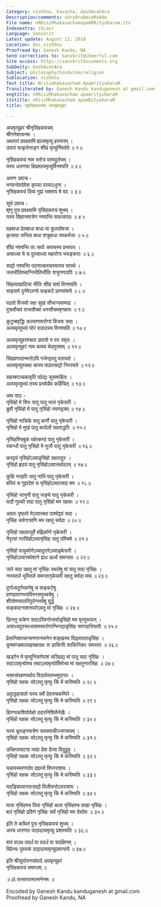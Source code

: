 ```yaml
---
Category: vishhnu, kavacha, dashAvatAra
Description/comments: sUryAruNasaMvAde
File name: nRRisiMhakavachamapamRRityuharam.itx
Indexextra: (Scan)
Language: Sanskrit
Latest update: August 12, 2018
Location: doc_vishhnu
Proofread by: Ganesh Kandu, NA
Send corrections to: Sanskrit@cheerful.com
Site access: https://sanskritdocuments.org
SubDeity: dashAvatAra
Subject: philosophy/hinduism/religion
Sublocation: vishhnu
Text title: Nrisimhakavacham ApamrityuharaM
Transliterated by: Ganesh Kandu kanduganesh at gmail.com
engtitle: nRRisiMhakavacham apamrityuharaM
itxtitle: nRisiMhakavacham apamRityuharaM
title: नृइसिंहकवचम् अपमृइत्युहरं

---
```

  
 अपमृत्युहरं श्रीनृसिंहकवचम्   
श्रीगणेशायनमः ।  
अथापरं प्रवक्ष्यामि ह्यल्पमृत्यु हरम्परम् ।  
उपायं यत्कृतेनाङ्ग शीघ्रं मृत्युर्निवर्तते ॥ १॥  
  
नृसिंहकवचं नाम स्तोत्रं परमदुर्लभम् ।  
यस्य धारणया क्षिप्रमल्पमृत्युर्विनश्यति ॥ २॥  
  
अरुण उवाच -  
भगवन्देवदेवेश कृपया परयाऽधुना ।  
नृसिंहकवचं दिव्यं गुह्यं भक्ताय मे वद ॥ ३॥  
  
सूर्य उवाच -  
शृणु पुत्र प्रवक्ष्यामि नृसिंहकवचं शुभम् ।  
यस्य विज्ञानमात्रेण नश्यन्ति सकलापदः ॥ ४॥  
  
ग्रहबाधा प्रेतबाधा बाधा या कुलदोषजा ।  
कृत्यया जनिता बाधा शत्रुबाधा स्वकर्मजा ॥ ५॥  
  
शीघ्रं नश्यन्ति ताः सर्वाः कवचस्य प्रभावतः ।  
असाध्या ये च दुस्साध्या महारोगा भयङ्कराः ॥ ६॥  
  
सद्यो नश्यन्ति पठनात्कवचस्यास्य सारथे ।  
जलभीतिश्चाग्निभीतिर्भीतिः शत्रुगणादपि ॥ ७॥  
  
सिंहव्याघ्रादिजा भीतिः शीघ्रं सर्वा विनश्यति ।  
सङ्ग्रामे दुर्गमेऽरण्ये सङ्कटे प्राणसंशये ॥ ८॥  
  
पठतो विजयो रक्षा सुखं सौभाग्यसम्पदः ।  
पुत्रसौख्यं राजसौख्यं धनसौख्यमृणक्षयः ॥ ९॥  
  
कुटुम्बवृद्धिः कल्याणमारोग्यं विजयः सदा ।  
अल्पमृत्युभयं घोरं पाठादस्य विनश्यति ॥ १०॥  
  
अल्पमृत्युहरश्चात उपायो न परः स्मृतः ।  
अल्पमृत्युहरं नाम कवचं चेदमुत्तमम् ॥ ११॥  
  
सिंहप्रणादान्मत्तोऽपि गजेन्द्रस्तु पलायते ।  
अल्पमृत्युस्तथा चास्य पाठात्सद्यो निरस्यते ॥ १२॥  
  
सहस्रपञ्चकावृतिं पठेद्यः सुसमाहितः ।  
अल्पमृत्युभयं तस्य प्रभवेन्नैव कर्हिचित् ॥ १३॥  
  
अथ पाठः -  
नृसिंहो मे शिरः पातु पातु भालं नृकेसरी ।  
भ्रुवौ नृसिंहो मे पातु नृसिंहो नयनद्वयम् ॥ १४॥  
  
नृसिंहो नासिके पातु कर्णौ पातु नृकेसरी ।  
नृसिंहो मे मुखं पातु कपोलौ रक्षताद्धरिः ॥ १५॥  
  
नृसिंहश्चिबुकं रक्षेत्कण्ठं पातु नृकेसरी ।  
स्कन्धौ पातु नृसिंहो मे भुजौ पातु नृकेसरी ॥ १६॥  
  
करद्वयं नृसिंहोऽव्यान्नृसिंहो रक्षतादुरः ।  
नृसिंहो हृदयं पातु नृसिंहोऽव्यात्तथोदरम् ॥ १७॥  
  
कुक्षिं नरहरिः पातु नाभिं पातु नृकेसरी ।  
बस्तिं च गुह्यदेशं च नृसिंहोऽव्यात्सदा मम ॥ १८॥  
  
नृसिंहो जानुनी पातु जङ्घे पातु नृकेसरी ।  
पादौ गुल्फौ सदा पातु नृसिंहो मम रक्षकः ॥ १९॥  
  
अग्रतः पृष्ठतो मेऽव्यात्तथा पार्श्वद्वयं सदा ।  
नृसिंहः सर्वगात्राणि मम रक्षतु सर्वदा ॥ २०॥  
  
नृसिंहो रक्षतात्पूर्वे वह्निकोणे नृकेसरी ।  
नैरृत्यां नरसिंहोऽव्यानृसिंहः पातु पश्चिमे ॥ २१॥  
  
नृसिंहो वायुकोणेऽव्यादुत्तरेऽव्यान्नृकेसरी ।  
नृसिंहोऽव्यात्तथेशाने ह्यध ऊर्ध्वं समन्ततः ॥ २२॥  
  
जले सदा रक्षतु मां नृसिंहः स्थलेषु मां पातु सदा नृसिंहः ।  
नभस्तले भूमितले समन्तानृकेसरी रक्षतु सर्वदा माम् ॥ २३॥  
  
दुर्गाध्वदुर्गभवनेषु च सङ्कटेषु  
     प्राणप्रयाणभयविघ्नसमुच्चयेषु ।  
शीतोष्णवातरिपुरोगभयेषु युद्धे  
     सङ्कष्टनाशनपरोऽवतु मां नृसिंहः ॥ २४॥  
  
छिनत्तु चक्रेण सदाऽरिवर्गान्सर्वान्नृसिंहो मम मृत्युरूपान् ।  
असाध्यदुस्साध्यसमस्तरोगान्भिन्द्यान्नृसिंहः स्वगदाभिघातैः ॥ २५॥  
  
प्रेतान्पिशाचान्सगणान्स्वनेन शङ्खस्य विद्रावयतान्नृसिंहः ।  
कूष्माण्डबालग्रहयक्षरक्षः स डाकिनीः शाकिनिकाः समस्ताः ॥ २६॥  
  
खड्गेन मे मृत्युनिसर्गपाशं सञ्छिद्य मां पातु सदा नृसिंहः ।  
सदाऽपमृत्योश्च तथाऽल्पमृत्योर्विमोच्य मां रक्षतुनारसिंहः ॥ २७॥  
  
भक्तसंरक्षणार्थाय विदार्यस्तम्भमुद्गतः ।  
नृसिंहो रक्षकः सोऽस्तु मृत्युः किं में करिष्यति ॥ २८॥  
  
अट्टाट्टहासतो यस्य सर्वे देवाश्चकम्पिरे ।  
नृसिंहो रक्षकः सोऽस्तु मृत्युः किं मे करिष्यति ॥ २९॥  
  
हिरण्यकशिपोर्वक्षो ददारनिशितैर्नखैः ।  
नृसिंहो रक्षकः सोऽस्तु मृत्युः किं मे करिष्यति ॥ ३०॥  
  
यस्य भ्रूभङ्गमात्रेण त्रस्तमासीज्जगत्त्रयम् ।  
नृसिंहो रक्षकः सोऽस्तु मृत्युः किं मे करिष्यति ॥ ३१॥  
  
उत्क्षिप्तसटया व्यग्रा देवा दैत्या विदुद्रुवुः ।  
नृसिंहो रक्षकः सोऽस्तु मृत्युः किं मे करिष्यति ॥ ३२॥  
  
यन्नामस्मरणादेव दह्यन्ते विघ्नराशयः ।  
नृसिंहो रक्षकः सोऽस्तु मृत्युः किं मे करिष्यति ॥ ३३॥  
  
यदङ्घ्रिघ्यानतःसद्यो विलीयन्तेऽघराशयः ।  
नृसिंहो रक्षकः सोऽस्तु मृत्युः किं मे करिष्यति ॥ ३४॥  
  
माता नृसिंहश्च पिता नृसिंहो भ्राता नृसिंहश्च सखा नृसिंहः ।  
बलं नृसिंहो द्रविणं नृसिंहः सर्वं नृसिंहो मम देवदेवः ॥ ३५॥  
  
इति ते कथितं पुत्र नृसिंहकवचं शुभम् ।  
अस्य धारणतः पाठादल्पमृत्युः प्रशाम्यति ॥ ३६॥  
  
शतं वाऽथ तदर्धं वा तदर्धं वा सदक्षिणम् ।  
विप्रेभ्यः पुस्तकं दद्यादल्पमृत्युप्रशान्तये ॥ ३७॥  
  
इति श्रीसूर्यारुणसंवादे अपमृत्युहरं  
नृसिंहकवचं समाप्तम् ॥  
  
॥ ॐ तत्सत्परमात्मनेनमः ॥  
  
  
Encoded by Ganesh Kandu kanduganesh at gmail.com  
Proofread by Ganesh Kandu, NA  
  

